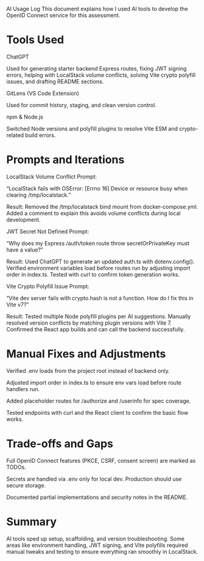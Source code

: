 AI Usage Log
This document explains how I used AI tools to develop the OpenID Connect service for this assessment.

# Tools Used

ChatGPT

Used for generating starter backend Express routes, fixing JWT signing errors, helping with LocalStack volume conflicts, solving Vite crypto polyfill issues, and drafting README sections.

GitLens (VS Code Extension)

Used for commit history, staging, and clean version control.

npm & Node.js

Switched Node versions and polyfill plugins to resolve Vite ESM and crypto-related build errors.

# Prompts and Iterations

LocalStack Volume Conflict
Prompt:

“LocalStack fails with OSError: [Errno 16] Device or resource busy when clearing /tmp/localstack.”

Result:
Removed the /tmp/localstack bind mount from docker-compose.yml. Added a comment to explain this avoids volume conflicts during local development.

JWT Secret Not Defined
Prompt:

“Why does my Express /auth/token route throw secretOrPrivateKey must have a value?”

Result:
Used ChatGPT to generate an updated auth.ts with dotenv.config(). Verified environment variables load before routes run by adjusting import order in index.ts. Tested with curl to confirm token generation works.

Vite Crypto Polyfill Issue
Prompt:

“Vite dev server fails with crypto.hash is not a function. How do I fix this in Vite v7?”

Result:
Tested multiple Node polyfill plugins per AI suggestions. Manually resolved version conflicts by matching plugin versions with Vite 7. Confirmed the React app builds and can call the backend successfully.

# Manual Fixes and Adjustments

Verified .env loads from the project root instead of backend only.

Adjusted import order in index.ts to ensure env vars load before route handlers run.

Added placeholder routes for /authorize and /userinfo for spec coverage.

Tested endpoints with curl and the React client to confirm the basic flow works.

# Trade-offs and Gaps

Full OpenID Connect features (PKCE, CSRF, consent screen) are marked as TODOs.

Secrets are handled via .env only for local dev. Production should use secure storage.

Documented partial implementations and security notes in the README.

# Summary

AI tools sped up setup, scaffolding, and version troubleshooting. Some areas like environment handling, JWT signing, and Vite polyfills required manual tweaks and testing to ensure everything ran smoothly in LocalStack.
